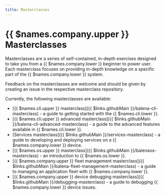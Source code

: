 ```yaml
---
title: Masterclasses
---
```


# {{ $names.company.upper }} Masterclasses

Masterclasses are a series of self-contained, in-depth exercises designed to take you from a {{ $names.company.lower }} beginner to power user. Each masterclass focuses on providing in-depth knowledge on a specific part of the {{ $names.company.lower }} system.

Feedback on the masterclasses are welcome and should be given by creating an issue in the respective masterclass repository.

Currently, the following masterclasses are available:

* [{{ $names.cli.upper }} masterclass]({{ $links.githubMain }}/balena-cli-masterclass) - a guide to getting started with the {{ $names.cli.lower }}.
* [{{ $names.cli.upper }} advanced masterclass]({{ $links.githubMain }}/balena-cli-advanced-masterclass) - a guide to the advanced features available in {{ $names.cli.lower }}.
* [Services masterclass]({{ $links.githubMain }}/services-masterclass) - a guide to developing and deploying services on a {{ $names.company.lower }} device.
* [{{ $names.os.upper }} masterclass]({{ $links.githubMain }}/balenaos-masterclass) - an introduction to {{ $names.os.lower }}.
* [{{ $names.company.upper }} fleet management masterclass]({{ $links.githubMain }}/balena-fleet-management-masterclass) - a guide to managing an application fleet with {{ $names.company.lower }}.
* [{{ $names.company.upper }} device debugging masterclass]({{ $links.githubMain }}/debugging-masterclass) - a guide to debugging {{ $names.company.lower }} device issues.
